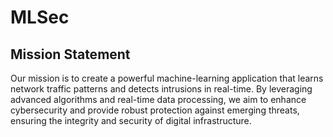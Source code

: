 # MLSec

## Mission Statement

Our mission is to create a powerful machine-learning application that learns network traffic patterns and detects intrusions in real-time. By leveraging advanced algorithms and real-time data processing, we aim to enhance cybersecurity and provide robust protection against emerging threats, ensuring the integrity and security of digital infrastructure.